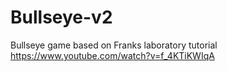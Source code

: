 # Bullseye-v2

Bullseye game based on Franks laboratory tutorial https://www.youtube.com/watch?v=f_4KTiKWIqA

